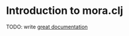 # Introduction to mora.clj

TODO: write [great documentation](http://jacobian.org/writing/what-to-write/)
